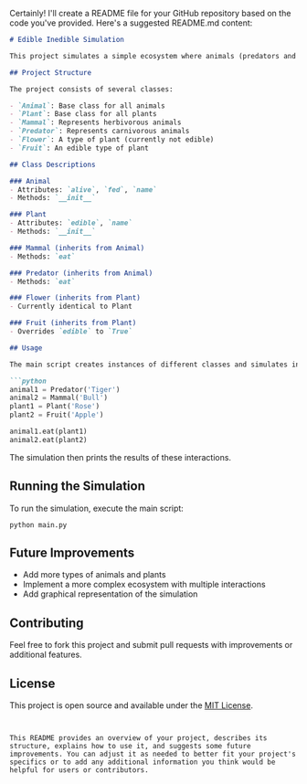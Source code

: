 Certainly! I'll create a README file for your GitHub repository based on the code you've provided. Here's a suggested README.md content:


```markdown
# Edible Inedible Simulation

This project simulates a simple ecosystem where animals (predators and mammals) interact with plants (edible and inedible).

## Project Structure

The project consists of several classes:

- `Animal`: Base class for all animals
- `Plant`: Base class for all plants
- `Mammal`: Represents herbivorous animals
- `Predator`: Represents carnivorous animals
- `Flower`: A type of plant (currently not edible)
- `Fruit`: An edible type of plant

## Class Descriptions

### Animal
- Attributes: `alive`, `fed`, `name`
- Methods: `__init__`

### Plant
- Attributes: `edible`, `name`
- Methods: `__init__`

### Mammal (inherits from Animal)
- Methods: `eat`

### Predator (inherits from Animal)
- Methods: `eat`

### Flower (inherits from Plant)
- Currently identical to Plant

### Fruit (inherits from Plant)
- Overrides `edible` to `True`

## Usage

The main script creates instances of different classes and simulates interactions between them:

```python
animal1 = Predator('Tiger')
animal2 = Mammal('Bull')
plant1 = Plant('Rose')
plant2 = Fruit('Apple')

animal1.eat(plant1)
animal2.eat(plant2)
```

The simulation then prints the results of these interactions.

## Running the Simulation

To run the simulation, execute the main script:

```
python main.py
```

## Future Improvements

- Add more types of animals and plants
- Implement a more complex ecosystem with multiple interactions
- Add graphical representation of the simulation

## Contributing

Feel free to fork this project and submit pull requests with improvements or additional features.

## License

This project is open source and available under the [MIT License](LICENSE).
```


This README provides an overview of your project, describes its structure, explains how to use it, and suggests some future improvements. You can adjust it as needed to better fit your project's specifics or to add any additional information you think would be helpful for users or contributors.
